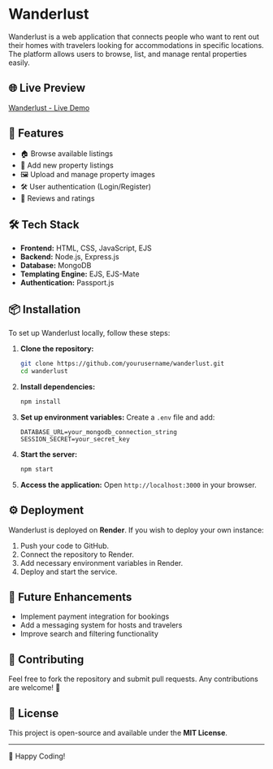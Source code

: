 # Wanderlust

Wanderlust is a web application that connects people who want to rent out their homes with travelers looking for accommodations in specific locations. The platform allows users to browse, list, and manage rental properties easily.

## 🌐 Live Preview
[Wanderlust - Live Demo](https://wanderlust-30kh.onrender.com/listings)

## 🚀 Features
- 🏠 Browse available listings
- 📝 Add new property listings
- 🖼️ Upload and manage property images
- 🛠️ User authentication (Login/Register)
- 💬 Reviews and ratings

## 🛠️ Tech Stack
- **Frontend:** HTML, CSS, JavaScript, EJS
- **Backend:** Node.js, Express.js
- **Database:** MongoDB
- **Templating Engine:** EJS, EJS-Mate
- **Authentication:** Passport.js

## 📦 Installation
To set up Wanderlust locally, follow these steps:

1. **Clone the repository:**
   ```sh
   git clone https://github.com/yourusername/wanderlust.git
   cd wanderlust
   ```

2. **Install dependencies:**
   ```sh
   npm install
   ```

3. **Set up environment variables:**
   Create a `.env` file and add:
   ```env
   DATABASE_URL=your_mongodb_connection_string
   SESSION_SECRET=your_secret_key
   ```

4. **Start the server:**
   ```sh
   npm start
   ```

5. **Access the application:**
   Open `http://localhost:3000` in your browser.

## ⚙️ Deployment
Wanderlust is deployed on **Render**. If you wish to deploy your own instance:
1. Push your code to GitHub.
2. Connect the repository to Render.
3. Add necessary environment variables in Render.
4. Deploy and start the service.

## 📌 Future Enhancements
- Implement payment integration for bookings
- Add a messaging system for hosts and travelers
- Improve search and filtering functionality

## 🤝 Contributing
Feel free to fork the repository and submit pull requests. Any contributions are welcome! 🚀

## 📜 License
This project is open-source and available under the **MIT License**.

---
🚀 Happy Coding!

